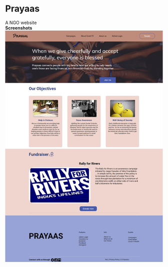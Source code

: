 # Prayaas
A NGO website
<br>
<b>Screenshots</b>
![Alt text](/Screenshots/index-php.png?raw=true "index page")
